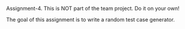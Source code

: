 Assignment-4. This is NOT part of the team project. Do it on your own!

The goal of this assignment is to write a random test case generator.







